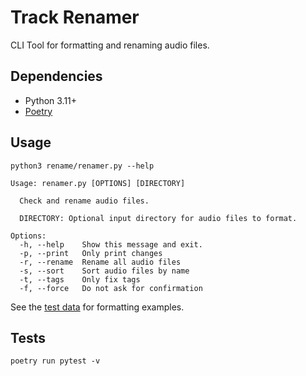 # Track Renamer

CLI Tool for formatting and renaming audio files.

## Dependencies

- Python 3.11+
- [Poetry](https://github.com/python-poetry/poetry)

## Usage

```console
python3 rename/renamer.py --help

Usage: renamer.py [OPTIONS] [DIRECTORY]

  Check and rename audio files.

  DIRECTORY: Optional input directory for audio files to format.

Options:
  -h, --help    Show this message and exit.
  -p, --print   Only print changes
  -r, --rename  Rename all audio files
  -s, --sort    Sort audio files by name
  -t, --tags    Only fix tags
  -f, --force   Do not ask for confirmation
```

See the [test data](./tests/test_data.py) for formatting examples.

## Tests

```shell
poetry run pytest -v
```
